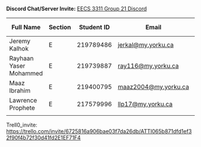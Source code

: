 **Discord Chat/Server Invite:** [EECS 3311 Group 21 Discord](https://discord.gg/7jcCPjfhTF)

| Full Name | Section | Student ID | Email | Best Way to Contact | Discord Username
|---|---|---|---|---|---
| Jeremy Kalhok | E | 219789486 | jerkal@my.yorku.ca | 6473235563 | mirage01
| Rayhaan Yaser Mohammed | E | 219739887 | ray116@my.yorku.ca | 4373395800 | itz_ray116
|  Maaz Ibrahim| E | 219400795 | maaz2004@my.yorku.ca | 4164747048 | maaz2004
| Lawrence Prophete | E |217579996 | llp17@my.yorku.ca | 6474676357 | lawrenceprophete 
|  |  |  |  |  |


Trell0_invite: https://trello.com/invite/6725816a906bae03f7da26db/ATTI065b871dfd1ef32f90f4b72f30d41fd2E1EF71F4
